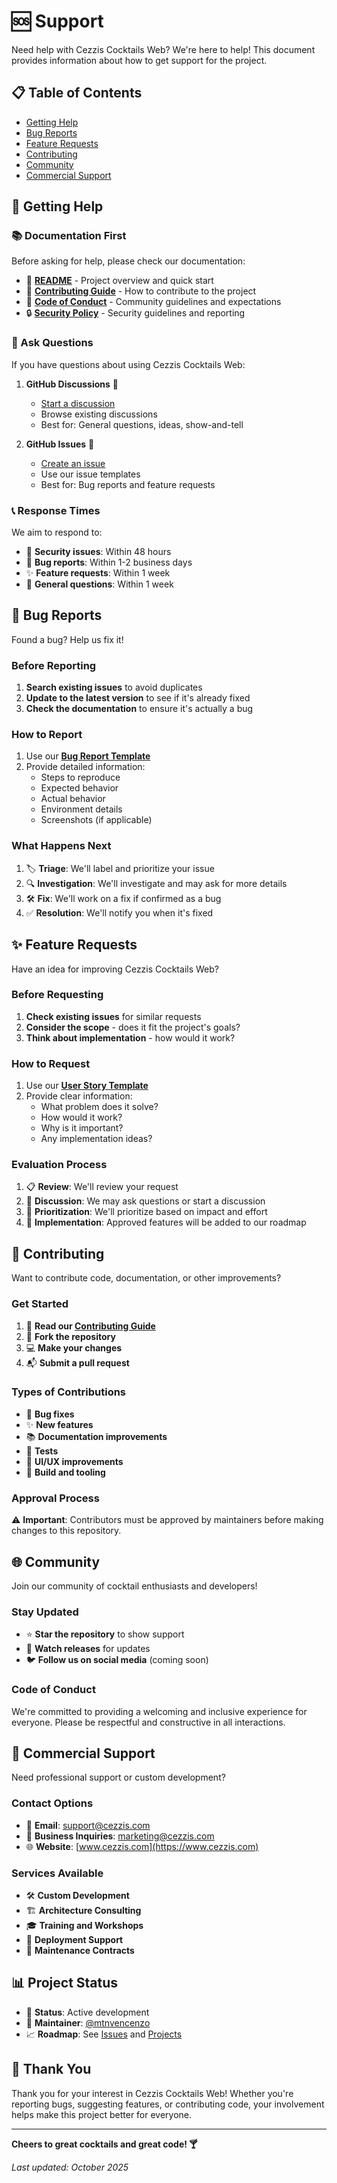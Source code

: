 # 🆘 Support

Need help with Cezzis Cocktails Web? We're here to help! This document provides information about how to get support for the project.

## 📋 Table of Contents

- [Getting Help](#-getting-help)
- [Bug Reports](#-bug-reports)
- [Feature Requests](#-feature-requests)
- [Contributing](#-contributing)
- [Community](#-community)
- [Commercial Support](#-commercial-support)

## 🙋 Getting Help

### 📚 Documentation First

Before asking for help, please check our documentation:

- 📖 **[README](../README.md)** - Project overview and quick start
- 🤝 **[Contributing Guide](./CONTRIBUTING.md)** - How to contribute to the project
- 🤗 **[Code of Conduct](./CODE_OF_CONDUCT.md)** - Community guidelines and expectations
- 🔒 **[Security Policy](./SECURITY.md)** - Security guidelines and reporting

### 💬 Ask Questions

If you have questions about using Cezzis Cocktails Web:

1. **GitHub Discussions** 💬
   - [Start a discussion](../../discussions)
   - Browse existing discussions
   - Best for: General questions, ideas, show-and-tell

2. **GitHub Issues** 🐛
   - [Create an issue](../../issues/new/choose)
   - Use our issue templates
   - Best for: Bug reports and feature requests

### 📞 Response Times

We aim to respond to:
- 🚨 **Security issues**: Within 48 hours
- 🐛 **Bug reports**: Within 1-2 business days
- ✨ **Feature requests**: Within 1 week
- 💬 **General questions**: Within 1 week

## 🐛 Bug Reports

Found a bug? Help us fix it!

### Before Reporting

1. **Search existing issues** to avoid duplicates
2. **Update to the latest version** to see if it's already fixed
3. **Check the documentation** to ensure it's actually a bug

### How to Report

1. Use our **[Bug Report Template](../../issues/new?template=bug_report.md)**
2. Provide detailed information:
   - Steps to reproduce
   - Expected behavior
   - Actual behavior
   - Environment details
   - Screenshots (if applicable)

### What Happens Next

1. 🏷️ **Triage**: We'll label and prioritize your issue
2. 🔍 **Investigation**: We'll investigate and may ask for more details
3. 🛠️ **Fix**: We'll work on a fix if confirmed as a bug
4. ✅ **Resolution**: We'll notify you when it's fixed

## ✨ Feature Requests

Have an idea for improving Cezzis Cocktails Web?

### Before Requesting

1. **Check existing issues** for similar requests
2. **Consider the scope** - does it fit the project's goals?
3. **Think about implementation** - how would it work?

### How to Request

1. Use our **[User Story Template](../../issues/new?template=user-story-template.md)**
2. Provide clear information:
   - What problem does it solve?
   - How would it work?
   - Why is it important?
   - Any implementation ideas?

### Evaluation Process

1. 📋 **Review**: We'll review your request
2. 💬 **Discussion**: We may ask questions or start a discussion
3. 🎯 **Prioritization**: We'll prioritize based on impact and effort
4. 🚀 **Implementation**: Approved features will be added to our roadmap

## 🤝 Contributing

Want to contribute code, documentation, or other improvements?

### Get Started

1. 📖 **Read our [Contributing Guide](./CONTRIBUTING.md)**
2. 🍴 **Fork the repository**
3. 💻 **Make your changes**
4. 📬 **Submit a pull request**

### Types of Contributions

- 🐛 **Bug fixes**
- ✨ **New features**
- 📚 **Documentation improvements**
- 🧪 **Tests**
- 🎨 **UI/UX improvements**
- 🔧 **Build and tooling**

### Approval Process

⚠️ **Important**: Contributors must be approved by maintainers before making changes to this repository.

## 🌐 Community

Join our community of cocktail enthusiasts and developers!

### Stay Updated

- ⭐ **Star the repository** to show support
- 👀 **Watch releases** for updates
- 🐦 **Follow us on social media** (coming soon)

### Code of Conduct

We're committed to providing a welcoming and inclusive experience for everyone. Please be respectful and constructive in all interactions.

## 💼 Commercial Support

Need professional support or custom development?

### Contact Options

- 📧 **Email**: support@cezzis.com
- 💼 **Business Inquiries**: marketing@cezzis.com
- 🌐 **Website**: [www.cezzis.com](https://www.cezzis.com)

### Services Available

- 🛠️ **Custom Development**
- 🏗️ **Architecture Consulting**
- 🎓 **Training and Workshops**
- 🚀 **Deployment Support**
- 🔧 **Maintenance Contracts**

## 📊 Project Status

- 🚀 **Status**: Active development
- 🎯 **Maintainer**: [@mtnvencenzo](https://github.com/mtnvencenzo)
- 📈 **Roadmap**: See [Issues](../../issues) and [Projects](../../projects)

## 🙏 Thank You

Thank you for your interest in Cezzis Cocktails Web! Whether you're reporting bugs, suggesting features, or contributing code, your involvement helps make this project better for everyone.

---

**Cheers to great cocktails and great code! 🍸**

*Last updated: October 2025*